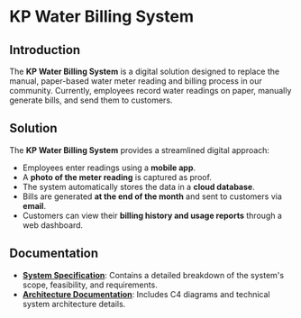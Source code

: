 # KP Water Billing System

## Introduction
The **KP Water Billing System** is a digital solution designed to replace the manual, paper-based water meter reading and billing process in our community. Currently, employees record water readings on paper, manually generate bills, and send them to customers. 

## Solution
The **KP Water Billing System** provides a streamlined digital approach:
- Employees enter readings using a **mobile app**.
- A **photo of the meter reading** is captured as proof.
- The system automatically stores the data in a **cloud database**.
- Bills are generated **at the end of the month** and sent to customers via **email**.
- Customers can view their **billing history and usage reports** through a web dashboard.

## Documentation
- **[System Specification](SPECIFICATION.md)**: Contains a detailed breakdown of the system's scope, feasibility, and requirements.
- **[Architecture Documentation](ARCHITECTURE.md)**: Includes C4 diagrams and technical system architecture details.


